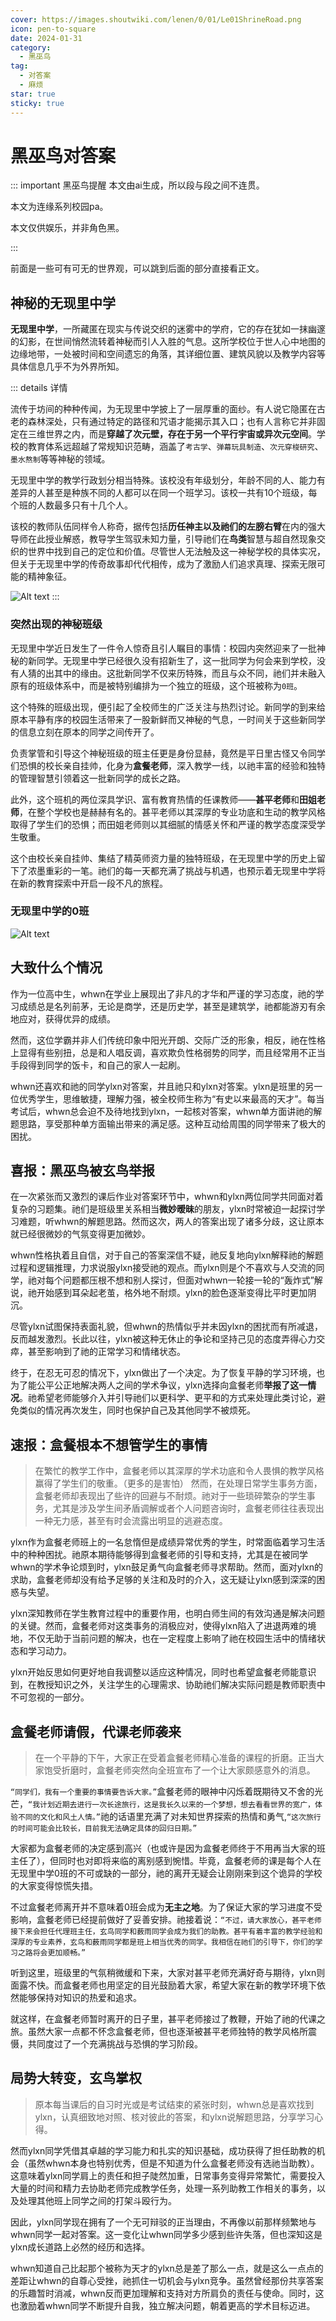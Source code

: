 ```yaml
---
cover: https://images.shoutwiki.com/lenen/0/01/Le01ShrineRoad.png 
icon: pen-to-square
date: 2024-01-31
category:
  - 黑巫鸟
tag:
  - 对答案
  - 麻烦
star: true
sticky: true
---
```


# 黑巫鸟对答案

::: important 黑巫鸟提醒
本文由ai生成，所以段与段之间不连贯。

本文为连缘系列校园pa。

本文仅供娱乐，并非角色黑。

:::

前面是一些可有可无的世界观，可以跳到后面的部分直接看正文。

## 神秘的无现里中学

**无现里中学**，一所藏匿在现实与传说交织的迷雾中的学府，它的存在犹如一抹幽邃的幻影，在世间悄然流转着神秘而引人入胜的气息。这所学校位于世人心中地图的边缘地带，一处被时间和空间遗忘的角落，其详细位置、建筑风貌以及教学内容等具体信息几乎不为外界所知。

::: details 详情

流传于坊间的种种传闻，为无现里中学披上了一层厚重的面纱。有人说它隐匿在古老的森林深处，只有通过特定的路径和咒语才能揭示其入口；也有人言称它并非固定在三维世界之内，而是**穿越了次元壁，存在于另一个平行宇宙或异次元空间**。学校的教育体系远超越了常规知识范畴，涵盖了`考古学`、`弹幕玩具制造`、`次元穿梭研究`、`墨水熬制`等等神秘的领域。

无现里中学的教学行政划分相当特殊。该校没有年级划分，年龄不同的人、能力有差异的人甚至是种族不同的人都可以在同一个班学习。该校一共有10个班级，每个班的人数最多只有十几个人。

该校的教师队伍同样令人称奇，据传包括**历任神主以及祂们的左膀右臂**在内的强大导师在此授业解惑，教导学生驾驭未知力量，引导祂们在**鸟类**智慧与超自然现象交织的世界中找到自己的定位和价值。尽管世人无法触及这一神秘学校的具体实况，但关于无现里中学的传奇故事却代代相传，成为了激励人们追求真理、探索无限可能的精神象征。

![Alt text](https://images.shoutwiki.com/lenen/0/01/Le01ShrineRoad.png "疑似校门")
:::



### 突然出现的神秘班级

无现里中学近日发生了一件令人惊奇且引人瞩目的事情：校园内突然迎来了一批神秘的新同学。无现里中学已经很久没有招新生了，这一批同学为何会来到学校，没有人猜的出其中的缘由。这批新同学不仅来历特殊，而且与众不同，祂们并未融入原有的班级体系中，而是被特别编排为一个独立的班级，这个班被称为`0班`。

这个特殊的班级出现，便引起了全校师生的广泛关注与热烈讨论。新同学的到来给原本平静有序的校园生活带来了一股新鲜而又神秘的气息，一时间关于这些新同学的信息立刻在原本的同学之间传开了。

负责掌管和引导这个神秘班级的班主任更是身份显赫，竟然是平日里古怪又令同学们恐惧的校长亲自挂帅，化身为**盒餐老师**，深入教学一线，以祂丰富的经验和独特的管理智慧引领着这一批新同学的成长之路。

此外，这个班机的两位深具学识、富有教育热情的任课教师——**甚平老师**和**田姐老师**，在整个学校也是赫赫有名的。甚平老师以其深厚的专业功底和生动的教学风格取得了学生们的恐惧；而田姐老师则以其细腻的情感关怀和严谨的教学态度深受学生敬重。

这个由校长亲自挂帅、集结了精英师资力量的独特班级，在无现里中学的历史上留下了浓墨重彩的一笔。祂们的每一天都充满了挑战与机遇，也预示着无现里中学将在新的教育探索中开启一段不凡的旅程。

### 无现里中学的0班



![Alt text](https://images.shoutwiki.com/lenen/b/be/LeCafeEmployeeKuroji.png "本文主角")

## 大致什么个情况

作为一位高中生，whwn在学业上展现出了非凡的才华和严谨的学习态度，祂的学习成绩总是名列前茅，无论是商学，还是历史学，甚至是建筑学，祂都能游刃有余地应对，获得优异的成绩。

然而，这位学霸并非人们传统印象中阳光开朗、交际广泛的形象，相反，祂在性格上显得有些别扭，总是和人唱反调，喜欢欺负性格弱势的同学，而且经常用不正当手段得到同学的饭卡，和自己的家人一起刷。

whwn还喜欢和祂的同学ylxn对答案，并且祂只和ylxn对答案。ylxn是班里的另一位优秀学生，思维敏捷，理解力强，被全校师生称为“有史以来最高的天才”。每当考试后，whwn总会迫不及待地找到ylxn，一起核对答案，whwn单方面讲祂的解题思路，享受那种单方面输出带来的满足感。这种互动给周围的同学带来了极大的困扰。


## 喜报：黑巫鸟被玄鸟举报

在一次紧张而又激烈的课后作业对答案环节中，whwn和ylxn两位同学共同面对着复杂的习题集。祂们是班级里关系相当**微妙暧昧**的朋友，ylxn时常被迫一起探讨学习难题，听whwn的解题思路。然而这次，两人的答案出现了诸多分歧，这让原本就已经很微妙的气氛变得更加微妙。

whwn性格执着且自信，对于自己的答案深信不疑，祂反复地向ylxn解释祂的解题过程和逻辑推理，力求说服ylxn接受祂的观点。而ylxn则是个不喜欢与人交流的同学，祂对每个问题都压根不想和别人探讨，但面对whwn一轮接一轮的“轰炸式”解说，祂开始感到耳朵起老茧，格外地不耐烦。ylxn的脸色逐渐变得比平时更加阴沉。

尽管ylxn试图保持表面礼貌，但whwn的热情似乎并未因ylxn的困扰而有所减退，反而越发激烈。长此以往，ylxn被这种无休止的争论和坚持己见的态度弄得心力交瘁，甚至影响到了祂的正常学习和情绪状态。

终于，在忍无可忍的情况下，ylxn做出了一个决定。为了恢复平静的学习环境，也为了能公平公正地解决两人之间的学术争议，ylxn选择向盒餐老师**举报了这一情况**。祂希望老师能够介入并引导祂们以更科学、更平和的方式来处理此类讨论，避免类似的情况再次发生，同时也保护自己及其他同学不被烦死。

## 速报：盒餐根本不想管学生的事情

> 在繁忙的教学工作中，盒餐老师以其深厚的学术功底和令人畏惧的教学风格赢得了学生们的敬重。（更多的是害怕）
> 然而，在处理日常学生事务方面，盒餐老师却表现出了些许的回避与不耐烦。祂对于一些琐碎繁杂的学生事务，尤其是涉及学生间矛盾调解或者个人问题咨询时，盒餐老师往往表现出一种无力感，甚至有时会流露出明显的逃避态度。

ylxn作为盒餐老师班上的一名怠惰但是成绩异常优秀的学生，时常面临着学习生活中的种种困扰。祂原本期待能够得到盒餐老师的引导和支持，尤其是在被同学whwn的学术争论烦到时，ylxn鼓足勇气向盒餐老师寻求帮助。然而，面对ylxn的求助，盒餐老师却没有给予足够的关注和及时的介入，这无疑让ylxn感到深深的困惑与失望。

ylxn深知教师在学生教育过程中的重要作用，也明白师生间的有效沟通是解决问题的关键。然而，盒餐老师对这类事务的消极应对，使得ylxn陷入了进退两难的境地，不仅无助于当前问题的解决，也在一定程度上影响了祂在校园生活中的情绪状态和学习动力。

ylxn开始反思如何更好地自我调整以适应这种情况，同时也希望盒餐老师能意识到，在教授知识之外，关注学生的心理需求、协助祂们解决实际问题是教师职责中不可忽视的一部分。

## 盒餐老师请假，代课老师袭来

> 在一个平静的下午，大家正在受着盒餐老师精心准备的课程的折磨。正当大家饱受折磨时，盒餐老师突然向全班宣布了一个让大家颇感意外的消息。

`“同学们，我有一个重要的事情要告诉大家。”`盒餐老师的眼神中闪烁着既期待又不舍的光芒，`“我计划近期去进行一次长途旅行，这是我长久以来的一个梦想，想去看看世界的宽广，体验不同的文化和风土人情。”`祂的话语里充满了对未知世界探索的热情和勇气,`“这次旅行的时间可能会比较长，目前我无法确定具体的回归日期。”`

大家都为盒餐老师的决定感到高兴（也或许是因为盒餐老师终于不用再当大家的班主任了），但同时也对即将来临的离别感到惋惜。毕竟，盒餐老师的课是每个人在无现里中学0班的不可或缺的一部分，祂的离开无疑会让刚刚来到这个诡异的学校的大家变得惊慌失措。

不过盒餐老师离开并不意味着0班会成为**无主之地**。为了保证大家的学习进度不受影响，盒餐老师已经提前做好了妥善安排。祂接着说：`“不过，请大家放心，甚平老师接下来会担任代理班主任，玄鸟同学和薮雨同学会成为我们的助教。甚平有着丰富的教学经验和深厚的专业素养，玄鸟和薮雨同学都是班上相当优秀的同学。我相信在祂们的引导下，你们的学习之路将会更加顺畅。”`

听到这里，班级里的气氛稍微缓和下来，大家对甚平老师充满好奇与期待，ylxn则面露不快。而盒餐老师也用坚定的目光鼓励着大家，希望大家在新的教学环境下依然能够保持对知识的热爱和追求。

就这样，在盒餐老师暂时离开的日子里，甚平老师接过了教鞭，开始了祂的代课之旅。虽然大家一点都不怀念盒餐老师，但也逐渐被甚平老师独特的教学风格所震慑，共同度过了一个充满挑战与恐惧的学习阶段。

## 局势大转变，玄鸟掌权

> 原本每当课后的自习时光或是考试结束的紧张时刻，whwn总是喜欢找到ylxn，认真细致地对照、核对彼此的答案，和ylxn说解题思路，分享学习心得。

然而ylxn同学凭借其卓越的学习能力和扎实的知识基础，成功获得了担任助教的机会（虽然whwn本身也特别优秀，但是不知道为什么盒餐老师没有选祂当助教）。这意味着ylxn同学肩上的责任和担子陡然加重，日常事务变得异常繁忙，需要投入大量的时间和精力去协助老师完成教学任务，处理一系列助教工作相关的事务，以及处理其他班上同学之间的打架斗殴行为。

因此，ylxn同学现在拥有了一个无可辩驳的正当理由，不再像以前那样频繁地与whwn同学一起对答案。这一变化让whwn同学多少感到些许失落，但也深知这是ylxn成长道路上必然的经历和选择。

whwn知道自己比起那个被称为天才的ylxn总是差了那么一点，就是这么一点点的差距让whwn的自尊心受挫，祂抓住一切机会与ylxn竞争。虽然曾经那份共享答案的乐趣暂时消减，whwn反而更加理解和支持对方所肩负的责任与使命。同时，这也激励着whwn同学不断提升自我，独立解决问题，朝着更高的学术目标迈进。

